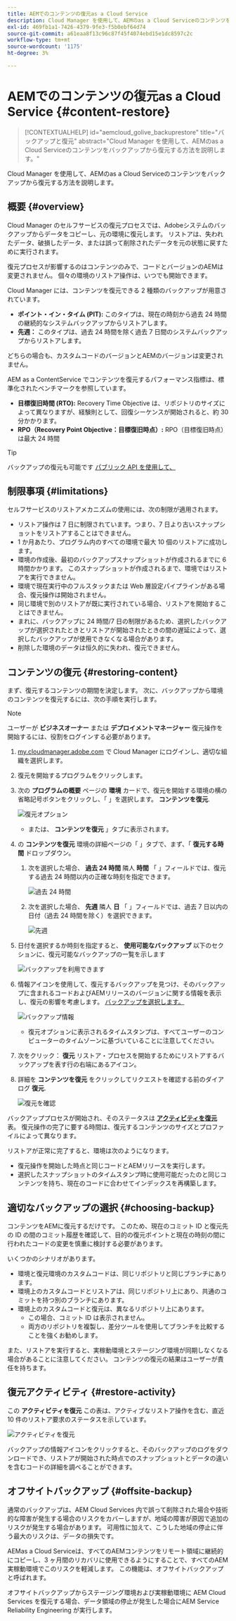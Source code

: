```yaml
---
title: AEMでのコンテンツの復元as a Cloud Service
description: Cloud Manager を使用して、AEMのas a Cloud Serviceのコンテンツをバックアップから復元する方法を説明します。
exl-id: 469fb1a1-7426-4379-9fe3-f5b0ebf64d74
source-git-commit: a61eaa8f13c96c87f45f4074ebd15e1dc8597c2c
workflow-type: tm+mt
source-wordcount: '1175'
ht-degree: 3%

---
```



# AEMでのコンテンツの復元as a Cloud Service {#content-restore}

>[!CONTEXTUALHELP]
>id="aemcloud_golive_backuprestore"
>title="バックアップと復元"
>abstract="Cloud Manager を使用して、AEMのas a Cloud Serviceのコンテンツをバックアップから復元する方法を説明します。"

Cloud Manager を使用して、AEMのas a Cloud Serviceのコンテンツをバックアップから復元する方法を説明します。

## 概要 {#overview}

Cloud Manager のセルフサービスの復元プロセスでは、Adobeシステムのバックアップからデータをコピーし、元の環境に復元します。 リストアは、失われたデータ、破損したデータ、または誤って削除されたデータを元の状態に戻すために実行されます。

復元プロセスが影響するのはコンテンツのみで、コードとバージョンのAEMは変更されません。 個々の環境のリストア操作は、いつでも開始できます。

Cloud Manager には、コンテンツを復元できる 2 種類のバックアップが用意されています。

* **ポイント・イン・タイム (PIT):** このタイプは、現在の時刻から過去 24 時間の継続的なシステムバックアップからリストアします。
* **先週：** このタイプは、過去 24 時間を除く過去 7 日間のシステムバックアップからリストアします。

どちらの場合も、カスタムコードのバージョンとAEMのバージョンは変更されません。

AEM as a ContentService でコンテンツを復元するパフォーマンス指標は、標準化されたベンチマークを参照しています。

* **目標復旧時間 (RTO):** Recovery Time Objective は、リポジトリのサイズによって異なりますが、経験則として、回復シーケンスが開始されると、約 30 分かかります。
* **RPO（Recovery Point Objective：目標復旧時点）:** RPO（目標復旧時点）は最大 24 時間

>[!TIP]
>
>バックアップの復元も可能です [パブリック API を使用して、](https://developer.adobe.com/experience-cloud/cloud-manager/reference/api/)

## 制限事項 {#limitations}

セルフサービスのリストアメカニズムの使用には、次の制限が適用されます。

* リストア操作は 7 日に制限されています。つまり、7 日より古いスナップショットをリストアすることはできません。
* 1 か月あたり、プログラム内のすべての環境で最大 10 個のリストアに成功します。
* 環境の作成後、最初のバックアップスナップショットが作成されるまでに 6 時間かかります。 このスナップショットが作成されるまで、環境ではリストアを実行できません。
* 環境で現在実行中のフルスタックまたは Web 層設定パイプラインがある場合、復元操作は開始されません。
* 同じ環境で別のリストアが既に実行されている場合、リストアを開始することはできません。
* まれに、バックアップに 24 時間/7 日の制限があるため、選択したバックアップが選択されたときとリストアが開始されたときの間の遅延によって、選択したバックアップが使用できなくなる場合があります。
* 削除した環境のデータは恒久的に失われ、復元できません。

## コンテンツの復元 {#restoring-content}

まず、復元するコンテンツの期間を決定します。 次に、バックアップから環境のコンテンツを復元するには、次の手順を実行します。

>[!NOTE]
>
>ユーザーが **ビジネスオーナー** または **デプロイメントマネージャー** 復元操作を開始するには、役割をログインする必要があります。

1. [my.cloudmanager.adobe.com](https://my.cloudmanager.adobe.com/) で Cloud Manager にログインし、適切な組織を選択します。

1. 復元を開始するプログラムをクリックします。

1. 次の **プログラムの概要** ページの **環境** カードで、復元を開始する環境の横の省略記号ボタンをクリックし、「 」を選択します。 **コンテンツを復元**.

   ![復元オプション](assets/backup-option.png)

   * または、 **コンテンツを復元** 」タブに表示されます。

1. の **コンテンツを復元** 環境の詳細ページの「 」タブで、まず、「 **復元する時間** ドロップダウン。

   1. 次を選択した場合、 **過去 24 時間** 隣人 **時間** 「 」フィールドでは、復元する過去 24 時間以内の正確な時刻を指定できます。

      ![過去 24 時間](assets/backup-time.png)

   1. 次を選択した場合、 **先週** 隣人 **日** 「 」フィールドでは、過去 7 日以内の日付（過去 24 時間を除く）を選択できます。

      ![先週](assets/backup-date.png)

1. 日付を選択するか時刻を指定すると、 **使用可能なバックアップ** 以下のセクションに、復元可能なバックアップの一覧を示します

   ![バックアップを利用できます](assets/backup-available.png)

1. 情報アイコンを使用して、復元するバックアップを見つけ、そのバックアップに含まれるコードおよびAEMリリースのバージョンに関する情報を表示し、復元の影響を考慮します。 [バックアップを選択します。](#choosing-the-right-backup)

   ![バックアップ情報](assets/backup-info.png)

   * 復元オプションに表示されるタイムスタンプは、すべてユーザーのコンピューターのタイムゾーンに基づいていることに注意してください。

1. 次をクリック： **復元** リストア・プロセスを開始するためにリストアするバックアップを表す行の右端にあるアイコン。

1. 詳細を **コンテンツを復元** をクリックしてリクエストを確認する前のダイアログ **復元**.

   ![復元を確認](assets/backup-restore.png)

バックアッププロセスが開始され、そのステータスは **[アクティビティを復元](#restore-activity)** 表。 復元操作の完了に要する時間は、復元するコンテンツのサイズとプロファイルによって異なります。

リストアが正常に完了すると、環境は次のようになります。

* 復元操作を開始した時点と同じコードとAEMリリースを実行します。
* 選択したスナップショットのタイムスタンプ時に使用可能だったのと同じコンテンツを持ち、現在のコードに合わせてインデックスを再構築します。

## 適切なバックアップの選択 {#choosing-backup}

コンテンツをAEMに復元するだけです。 このため、現在のコミット ID と復元先の ID の間のコミット履歴を確認して、目的の復元ポイントと現在の時刻の間に行われたコードの変更を慎重に検討する必要があります。

いくつかのシナリオがあります。

* 環境と復元環境のカスタムコードは、同じリポジトリと同じブランチにあります。
* 環境上のカスタムコードとリストアは、同じリポジトリ上にあり、共通のコミットを持つ別のブランチにあります。
* 環境上のカスタムコードと復元は、異なるリポジトリ上にあります。
   * この場合、コミット ID は表示されません。
   * 両方のリポジトリを複製し、差分ツールを使用してブランチを比較することを強くお勧めします。

また、リストアを実行すると、実稼動環境とステージング環境が同期しなくなる場合があることに注意してください。 コンテンツの復元の結果はユーザーが責任を持ちます。

## 復元アクティビティ {#restore-activity}

この **アクティビティを復元** この表は、アクティブなリストア操作を含む、直近 10 件のリストア要求のステータスを示しています。

![アクティビティを復元](assets/backup-activity.png)

バックアップの情報アイコンをクリックすると、そのバックアップのログをダウンロードでき、リストアが開始された時点でのスナップショットとデータの違いを含むコードの詳細を調べることができます。

## オフサイトバックアップ {#offsite-backup}

通常のバックアップは、AEM Cloud Services 内で誤って削除された場合や技術的な障害が発生する場合のリスクをカバーしますが、地域の障害が原因で追加のリスクが発生する場合があります。 可用性に加えて、こうした地域の停止に伴う最大のリスクは、データの損失です。

AEMas a Cloud Serviceは、すべてのAEMコンテンツをリモート領域に継続的にコピーし、3 ヶ月間のリカバリに使用できるようにすることで、すべてのAEM実稼動環境でこのリスクを軽減します。 この機能は、オフサイトバックアップと呼ばれます。

オフサイトバックアップからステージング環境および実稼動環境に AEM Cloud Services を復元する場合、データ領域の停止が発生した場合にAEM Service Reliability Engineering が実行します。
